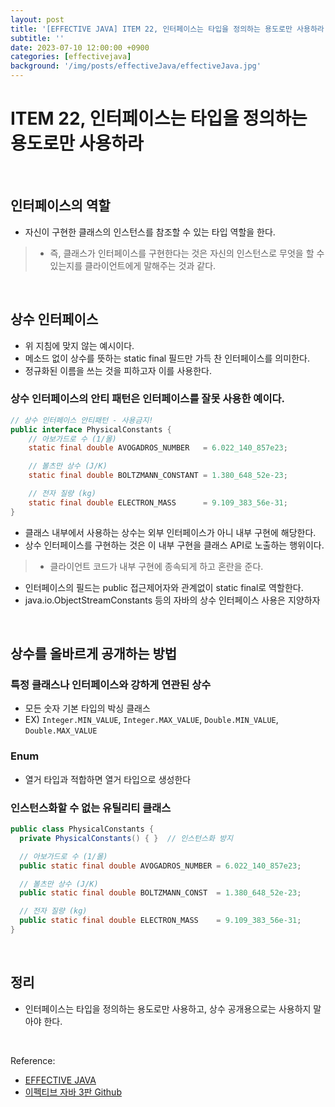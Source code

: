 ```yaml
---
layout: post
title: '[EFFECTIVE JAVA] ITEM 22, 인터페이스는 타입을 정의하는 용도로만 사용하라'
subtitle: ''
date: 2023-07-10 12:00:00 +0900
categories: [effectivejava]
background: '/img/posts/effectiveJava/effectiveJava.jpg'
---
```


# ITEM 22, 인터페이스는 타입을 정의하는 용도로만 사용하라

<br>

## 인터페이스의 역할
- 자신이 구현한 클래스의 인스턴스를 참조할 수 있는 타입 역할을 한다. 
> - 즉, 클래스가 인터페이스를 구현한다는 것은 자신의 인스턴스로 무엇을 할 수 있는지를 클라이언트에게 말해주는 것과 같다.

<br>

## 상수 인터페이스
- 위 지침에 맞지 않는 예시이다.
- 메소드 없이 상수를 뜻하는 static final 필드만 가득 찬 인터페이스를 의미한다.
- 정규화된 이름을 쓰는 것을 피하고자 이를 사용한다.

### 상수 인터페이스의 안티 패턴은 인터페이스를 잘못 사용한 예이다.

```java
// 상수 인터페이스 안티패턴 - 사용금지! 
public interface PhysicalConstants {
    // 아보가드로 수 (1/몰)
    static final double AVOGADROS_NUMBER   = 6.022_140_857e23;

    // 볼츠만 상수 (J/K)
    static final double BOLTZMANN_CONSTANT = 1.380_648_52e-23;

    // 전자 질량 (kg)
    static final double ELECTRON_MASS      = 9.109_383_56e-31;
}
```

- 클래스 내부에서 사용하는 상수는 외부 인터페이스가 아니 내부 구현에 해당한다.
- 상수 인터페이스를 구현하는 것은 이 내부 구현을 클래스 API로 노출하는 행위이다. 
> - 클라이언트 코드가 내부 구현에 종속되게 하고 혼란을 준다.
- 인터페이스의 필드는 public 접근제어자와 관계없이 static final로 역할한다. 
- java.io.ObjectStreamConstants 등의 자바의 상수 인터페이스 사용은 지양하자

<br>

## 상수를 올바르게 공개하는 방법

### 특정 클래스나 인터페이스와 강하게 연관된 상수
- 모든 숫자 기본 타입의 박싱 클래스
- EX) `Integer.MIN_VALUE`, `Integer.MAX_VALUE`, `Double.MIN_VALUE`, `Double.MAX_VALUE`

### Enum
- 열거 타입과 적합하면 열거 타입으로 생성한다

### 인스턴스화할 수 없는 유틸리티 클래스

```java
public class PhysicalConstants {
  private PhysicalConstants() { }  // 인스턴스화 방지

  // 아보가드로 수 (1/몰)
  public static final double AVOGADROS_NUMBER = 6.022_140_857e23;

  // 볼츠만 상수 (J/K)
  public static final double BOLTZMANN_CONST  = 1.380_648_52e-23;

  // 전자 질량 (kg)
  public static final double ELECTRON_MASS    = 9.109_383_56e-31;
}
```

<br>

## 정리
- 인터페이스는 타입을 정의하는 용도로만 사용하고, 상수 공개용으로는 사용하지 말아야 한다. 

<br>

Reference:

- [EFFECTIVE JAVA](https://front.wemakeprice.com/product/121854081?search_keyword=%25EC%259D%25B4%25ED%258E%2599%25ED%258B%25B0%25EB%25B8%258C%2520%25EC%259E%2590%25EB%25B0%2594&_service=5&_no=1)
- [이펙티브 자바 3판 Github](https://github.com/WegraLee/effective-java-3e-source-code)
